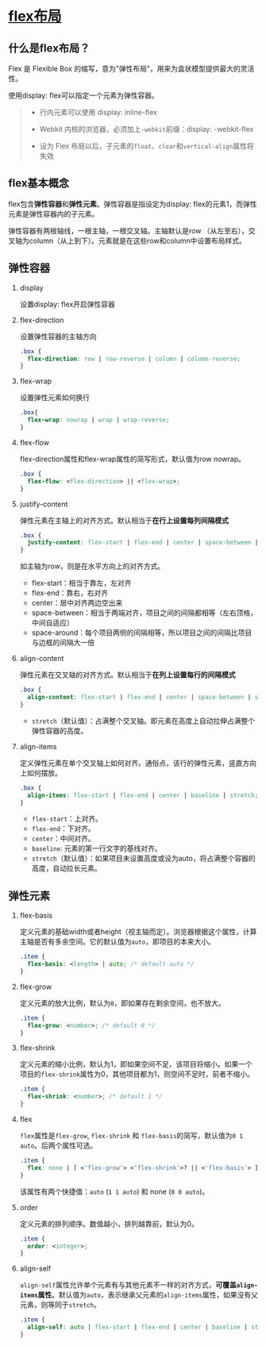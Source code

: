 # [flex布局](https://github.com/Twlig/issuesBlog/issues/55)

## 什么是flex布局？

Flex 是 Flexible Box 的缩写，意为"弹性布局"，用来为盒状模型提供最大的灵活性。

使用display: flex可以指定一个元素为弹性容器。

> - 行内元素可以使用 display: inline-flex
>
> - Webkit 内核的浏览器，必须加上`-webkit`前缀：display: -webkit-flex
>
> - 设为 Flex 布局以后，子元素的`float`、`clear`和`vertical-align`属性将失效



## flex基本概念

flex包含**弹性容器**和**弹性元素**。弹性容器是指设定为display: flex的元素1，而弹性元素是弹性容器内的子元素。

弹性容器有两根轴线，一根主轴，一根交叉轴。主轴默认是row （从左至右），交叉轴为column（从上到下）。元素就是在这些row和column中设置布局样式。



## 弹性容器

1. display

   设置display: flex开启弹性容器

2. flex-direction

   设置弹性容器的主轴方向

   ```css
   .box {
     flex-direction: row | row-reverse | column | column-reverse;
   }
   ```

3. flex-wrap

   设置弹性元素如何换行

   ```css
   .box{
     flex-wrap: nowrap | wrap | wrap-reverse;
   }
   ```

4. flex-flow

   flex-direction属性和flex-wrap属性的简写形式，默认值为row nowrap。

   ```css
   .box {
     flex-flow: <flex-direction> || <flex-wrap>;
   }
   ```

5. justify-content

   弹性元素在主轴上的对齐方式。默认相当于**在行上设置每列间隔模式**

   ```css
   .box {
     justify-content: flex-start | flex-end | center | space-between | space-around;
   }
   ```

   如主轴为row，则是在水平方向上的对齐方式。

   - flex-start：相当于靠左，左对齐
   - flex-end：靠右，右对齐
   - center：居中对齐两边空出来
   - space-between：相当于两端对齐，项目之间的间隔都相等（左右顶格，中间自适应）
   - space-around：每个项目两侧的间隔相等，所以项目之间的间隔比项目与边框的间隔大一倍

6. align-content

   弹性元素在交叉轴的对齐方式。默认相当于**在列上设置每行的间隔模式**

   ```css
   .box {
     align-content: flex-start | flex-end | center | space-between | space-around | stretch;
   }
   ```

   - `stretch`（默认值）：占满整个交叉轴。即元素在高度上自动拉伸占满整个弹性容器的高度。

7. align-items

   定义弹性元素在单个交叉轴上如何对齐。通俗点，该行的弹性元素，竖直方向上如何摆放。

   ```css
   .box {
     align-items: flex-start | flex-end | center | baseline | stretch;
   }
   ```

   - `flex-start`：上对齐。
   - `flex-end`：下对齐。
   - `center`：中间对齐。
   - `baseline`: 元素的第一行文字的基线对齐。
   - `stretch`（默认值）：如果项目未设置高度或设为auto，将占满整个容器的高度，自动拉长元素。

## 弹性元素

1. flex-basis

   定义元素的基础width或者height（视主轴而定）。浏览器根据这个属性，计算主轴是否有多余空间。它的默认值为`auto`，即项目的本来大小。

   ```css
   .item {
     flex-basis: <length> | auto; /* default auto */
   }
   ```

2. flex-grow

   定义元素的放大比例，默认为`0`，即如果存在剩余空间，也不放大。

   ```css
   .item {
     flex-grow: <number>; /* default 0 */
   }
   ```

3. flex-shrink

   定义元素的缩小比例，默认为1，即如果空间不足，该项目将缩小。如果一个项目的`flex-shrink`属性为0，其他项目都为1，则空间不足时，前者不缩小。

   ```css
   .item {
     flex-shrink: <number>; /* default 1 */
   }
   ```

4. flex

   `flex`属性是`flex-grow`, `flex-shrink` 和 `flex-basis`的简写，默认值为`0 1 auto`。后两个属性可选。

   ```css
   .item {
     flex: none | [ <'flex-grow'> <'flex-shrink'>? || <'flex-basis'> ]
   }
   ```

   该属性有两个快捷值：`auto` (`1 1 auto`) 和 none (`0 0 auto`)。

5. order

   定义元素的排列顺序。数值越小，排列越靠前，默认为0。

   ```css
   .item {
     order: <integer>;
   }
   ```

6. align-self

   `align-self`属性允许单个元素有与其他元素不一样的对齐方式，**可覆盖`align-items`属性**。默认值为`auto`，表示继承父元素的`align-items`属性，如果没有父元素，则等同于`stretch`。

   ```css
   .item {
     align-self: auto | flex-start | flex-end | center | baseline | stretch;
   }
   ```

   

